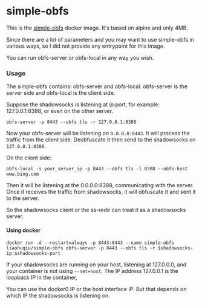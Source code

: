 # simple-obfs

This is the [simple-obfs](https://github.com/shadowsocks/simple-obfs) docker image. It's based on alpine and only 4MB.

Since there are a lot of parameters and you may want to use simple-obfs in various ways, so I did not provide any entrypoint for this image.

You can run obfs-server or obfs-local in any way you wish.

### Usage

The simple-obfs contains: obfs-server and obfs-local. obfs-server is the server side and obfs-local is the client side.

Suppose the shadowsocks is listening at $ip:$port, for example: 127.0.0.1:8388, or even on the other server.

```
obfs-server -p 8443 --obfs tls -r 127.0.0.1:8388
```

Now your obfs-server will be listening on `0.0.0.0:8443`. It will process the traffic from the client side. Deobfuscate it then send to the shadowsocks on `127.0.0.1:8388`.

On the client side:

```
obfs-local -s your_server_ip -p 8443 --obfs tls -l 8388 --obfs-host www.bing.com
```

Then it will be listening at the 0.0.0.0:8388, communicating with the server. Once it receives the traffic from shadowsocks, it will obfuscate it and sent it to the server.

So the shadowsocks client or the ss-redir can treat it as a shadowsocks server.

#### Using docker

```
docker run -d --restart=always -p 8443:8443 --name simple-obfs liaohuqiu/simple-obfs obfs-server -p 8443 --obfs tls -r $shadowsocks-ip:$shadowsocks-port
```

If your shadowsocks are running on your host, listening at 127.0.0.0, and your container is not using `--net=host`. The IP address 127.0.0.1 is the loopback IP in the container,

You can use the docker0 IP or the host interface IP. But that depends on which IP the shadowsocks is listening on.
